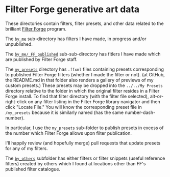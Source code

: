 # Filter Forge generative art data

These directories contain filters, filter presets, and other data related to the brilliant [Filter Forge](https://filterforge.com/) program.

The [`by_me`](by_me) sub-directory has filters I have made, in progress and/or unpublished.

The [`by_me/_FF_published`](by_me/_FF_published) sub-sub-directory has fitlers I have made which are published by Filter Forge staff.

The [`my_presets`](my_presets) directory has `.ffxml` files containing presets corresponding to published Filter Forge filters (whether I made the filter or not). (at GitHub, the README.md in that folder also renders a gallery of previews of my custom presets.) These presets may be dropped into the `../../My Presets` directory relative to the folder in which the original filter resides in a Filter Forge install. To find that filter directory (with the filter file selected), alt-or-right-click on any filter listing in the Filter Forge library navigator and then click "Locate File." You will know the corresponding preset file in `/my_presets` because it is similarly named (has the same number-dash-number).

In particular, I use the `my_presets` sub-folder to publish presets in excess of the number which Filter Forge allows upon filter publication.

I'll happily review (and hopefully merge) pull requests that update presets for any of my filters.

The [`by_others`](by_others) subfolder has either filters or filter snippets (useful reference filters) created by others which I found at locations other than FF's published filter catalogue.